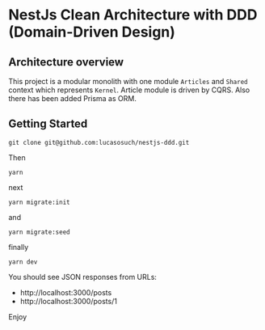 # NestJs Clean Architecture with DDD (Domain-Driven Design)

## Architecture overview

This project is a modular monolith with one module `Articles` and `Shared` context which represents `Kernel`. Article module is driven by CQRS. Also there has been added Prisma as ORM.

## Getting Started

```
git clone git@github.com:lucasosuch/nestjs-ddd.git
```

Then

```
yarn
```

next

```
yarn migrate:init
```

and

```
yarn migrate:seed
```

finally

```
yarn dev
```

You should see JSON responses from URLs:

- http://localhost:3000/posts
- http://localhost:3000/posts/1

Enjoy
